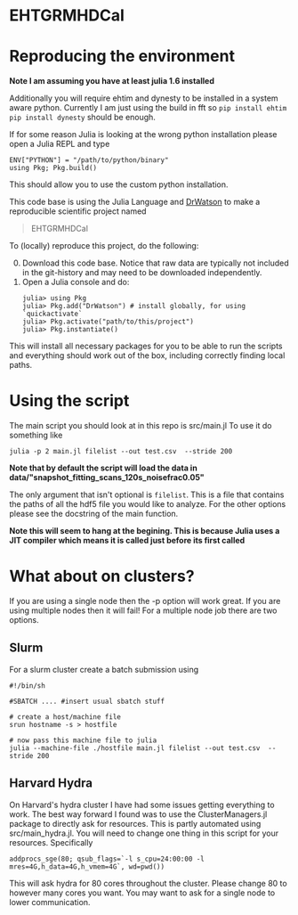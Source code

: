 # EHTGRMHDCal


# Reproducing the environment
**Note I am assuming you have at least julia 1.6 installed**

Additionally you will require ehtim and dynesty to be installed in a system aware python. Currently I am just using the build in fft so 
`pip install ehtim`
`pip install dynesty`
should be enough. 

If for some reason Julia is looking at the wrong python installation please open a Julia REPL and type
```
ENV["PYTHON"] = "/path/to/python/binary"
using Pkg; Pkg.build()
```
This should allow you to use the custom python installation.



This code base is using the Julia Language and [DrWatson](https://juliadynamics.github.io/DrWatson.jl/stable/)
to make a reproducible scientific project named
> EHTGRMHDCal

To (locally) reproduce this project, do the following:

0. Download this code base. Notice that raw data are typically not included in the
   git-history and may need to be downloaded independently.
1. Open a Julia console and do:
   ```
   julia> using Pkg
   julia> Pkg.add("DrWatson") # install globally, for using `quickactivate`
   julia> Pkg.activate("path/to/this/project")
   julia> Pkg.instantiate()
   ```

This will install all necessary packages for you to be able to run the scripts and
everything should work out of the box, including correctly finding local paths.

# Using the script
The main script you should look at in this repo is src/main.jl
To use it do something like
```
julia -p 2 main.jl filelist --out test.csv  --stride 200
```
**Note that by default the script will load the data in data/"snapshot_fitting_scans_120s_noisefrac0.05"**

The only argument that isn't optional is `filelist`. This is a file that contains the paths of all the hdf5 file you
would like to analyze. For the other options please see the docstring of the main function.

**Note this will seem to hang at the begining. This is because Julia uses a JIT compiler which means it is called just before its first called**

# What about on clusters?
If you are using a single node then the -p option will work great. If you are using multiple nodes then it will fail! For a multiple node job there are two options. 


## Slurm
For a slurm cluster create a batch submission using

```
#!/bin/sh

#SBATCH .... #insert usual sbatch stuff

# create a host/machine file
srun hostname -s > hostfile

# now pass this machine file to julia
julia --machine-file ./hostfile main.jl filelist --out test.csv  --stride 200

```

## Harvard Hydra

On Harvard's hydra cluster I have had some issues getting everything to work. The best way forward I found was to use the ClusterManagers.jl package to directly ask for resources. This is partly automated using src/main_hydra.jl. You will need to change one thing in this script for your resources. Specifically 

```
addprocs_sge(80; qsub_flags=`-l s_cpu=24:00:00 -l mres=4G,h_data=4G,h_vmem=4G`, wd=pwd())
```

This will ask hydra for 80 cores throughout the cluster. Please change 80 to however many cores you want.
You may want to ask for a single node to lower communication. 



